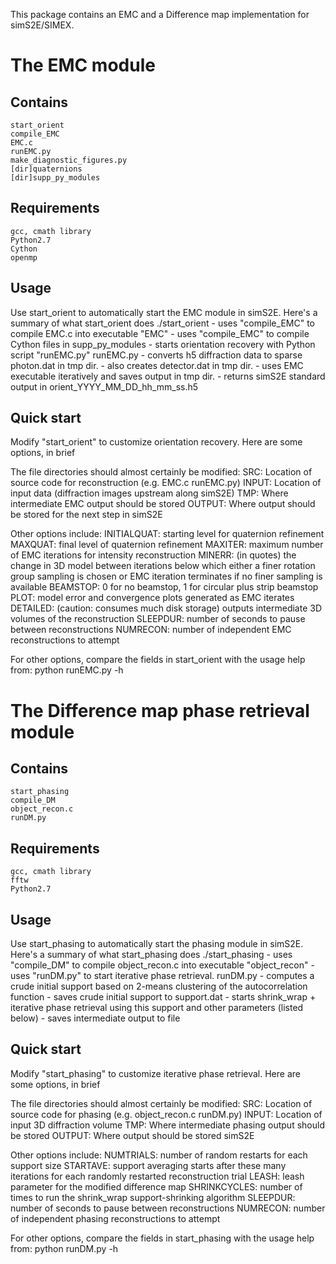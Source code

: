 This package contains an EMC and a Difference map implementation for simS2E/SIMEX.

The EMC module
==============
Contains
--------
    start_orient
    compile_EMC
    EMC.c
    runEMC.py
    make_diagnostic_figures.py
    [dir]quaternions
    [dir]supp_py_modules

Requirements
------------
    gcc, cmath library
    Python2.7
    Cython
    openmp

Usage
-----
Use start_orient to automatically start the EMC module in simS2E.
Here's a summary of what start_orient does
./start_orient
    - uses "compile_EMC" to compile EMC.c into executable "EMC"
    - uses "compile_EMC" to compile Cython files in supp_py_modules
    - starts orientation recovery with Python script "runEMC.py"
        runEMC.py
            - converts h5 diffraction data to sparse photon.dat in tmp dir.
            - also creates detector.dat in tmp dir.
            - uses EMC executable iteratively and saves output in tmp dir.
            - returns simS2E standard output in orient_YYYY_MM_DD_hh_mm_ss.h5

Quick start
-----------
Modify "start_orient" to customize orientation recovery. Here are some options, in brief

The file directories should almost certainly be modified:
	SRC: 	Location of source code for reconstruction (e.g. EMC.c runEMC.py)
	INPUT:	Location of input data (diffraction images upstream along simS2E)
	TMP:	Where intermediate EMC output should be stored
	OUTPUT:	Where output should be stored for the next step in simS2E

Other options include:
	INITIALQUAT: 	starting level for quaternion refinement
	MAXQUAT:		final level of quaternion refinement
	MAXITER:		maximum number of EMC iterations for intensity reconstruction
	MINERR:			(in quotes) the change in 3D model between iterations below which either
					a finer rotation group sampling is chosen or EMC iteration
					terminates if no finer sampling is available
	BEAMSTOP:		0 for no beamstop, 1 for circular plus strip beamstop
	PLOT:			model error and convergence plots generated as EMC iterates
	DETAILED:		(caution: consumes much disk storage)
					outputs intermediate 3D volumes of the reconstruction
	SLEEPDUR:		number of seconds to pause between reconstructions
	NUMRECON:		number of independent EMC reconstructions to attempt

For other options, compare the fields in start_orient with the usage help from:
	python runEMC.py -h


The Difference map phase retrieval module
=========================================

Contains
--------
    start_phasing
    compile_DM
    object_recon.c
    runDM.py

Requirements
------------
    gcc, cmath library
    fftw
    Python2.7


Usage
-----
Use start_phasing to automatically start the phasing module in simS2E.
Here's a summary of what start_phasing does
./start_phasing
    - uses "compile_DM" to compile object_recon.c into executable
      "object_recon"
    - uses "runDM.py" to start iterative phase retrieval.
        runDM.py
            - computes a crude initial support based on 2-means clustering of the
			autocorrelation function
			- saves crude initial support to support.dat
			- starts shrink_wrap + iterative phase retrieval using this support and other parameters (listed below)
			- saves intermediate output to file

Quick start
-----------
Modify "start_phasing" to customize iterative phase retrieval. Here are some options, in brief

The file directories should almost certainly be modified:
	SRC: 	Location of source code for phasing (e.g. object_recon.c runDM.py)
	INPUT:	Location of input 3D diffraction volume
	TMP:	Where intermediate phasing output should be stored
	OUTPUT:	Where output should be stored simS2E

Other options include:
	NUMTRIALS:		number of random restarts for each support size
	STARTAVE:		support averaging starts after these many iterations for
					each randomly restarted reconstruction trial
	LEASH:			leash parameter for the modified difference map
	SHRINKCYCLES:	number of times to run the shrink_wrap support-shrinking algorithm
	SLEEPDUR:		number of seconds to pause between reconstructions
	NUMRECON:		number of independent phasing reconstructions to attempt

For other options, compare the fields in start_phasing with the usage help from:
	python runDM.py -h
